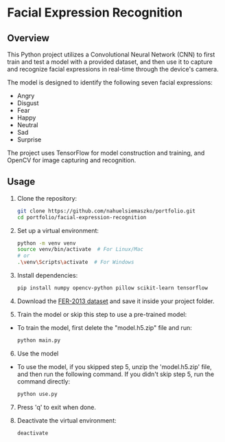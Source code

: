 # Facial Expression Recognition

## Overview

This Python project utilizes a Convolutional Neural Network (CNN) to first train and test a model with a provided dataset, and then use it to capture and recognize facial expressions in real-time through the device's camera.

The model is designed to identify the following seven facial expressions:
- Angry
- Disgust
- Fear
- Happy
- Neutral
- Sad
- Surprise

The project uses TensorFlow for model construction and training, and OpenCV for image capturing and recognition.

## Usage

1. Clone the repository:

    ```bash
    git clone https://github.com/nahuelsiemaszko/portfolio.git
    cd portfolio/facial-expression-recognition
    ```

2. Set up a virtual environment:

    ```bash
    python -m venv venv
    source venv/bin/activate  # For Linux/Mac
    # or
    .\venv\Scripts\activate  # For Windows
    ```

3. Install dependencies:

    ```bash
    pip install numpy opencv-python pillow scikit-learn tensorflow
    ```

4. Download the [FER-2013 dataset](https://www.kaggle.com/datasets/msambare/fer2013) and save it inside your project folder.

5. Train the model or skip this step to use a pre-trained model:

- To train the model, first delete the "model.h5.zip" file and run:

    ```bash
    python main.py
    ```

6. Use the model
   
- To use the model, if you skipped step 5, unzip the 'model.h5.zip' file, and then run the following command. If you didn't skip step 5, run the command directly:

    ```bash
    python use.py
    ```

7. Press 'q' to exit when done.

8. Deactivate the virtual environment:

    ```bash
    deactivate
    ```
